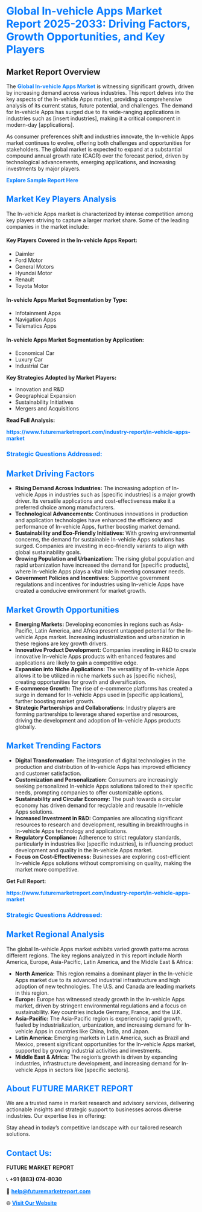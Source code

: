 <h1 style="color: #007BFF;">Global In-vehicle Apps Market Report 2025-2033: Driving Factors, Growth Opportunities, and Key Players</h1>

<section id="overview">
<h2>Market Report Overview</h2>
<p>The <a href="https://www.futuremarketreport.com/industry-report/in-vehicle-apps-market" style="color: #007BFF; text-decoration: none;"><strong>Global In-vehicle Apps Market</strong></a> is witnessing significant growth, driven by increasing demand across various industries. This report delves into the key aspects of the In-vehicle Apps market, providing a comprehensive analysis of its current status, future potential, and challenges. The demand for In-vehicle Apps has surged due to its wide-ranging applications in industries such as [insert industries], making it a critical component in modern-day [applications].</p>
<p>As consumer preferences shift and industries innovate, the In-vehicle Apps market continues to evolve, offering both challenges and opportunities for stakeholders. The global market is expected to expand at a substantial compound annual growth rate (CAGR) over the forecast period, driven by technological advancements, emerging applications, and increasing investments by major players.</p>
</section>

<section id="overview">
<p><a href="https://www.futuremarketreport.com/request-sample/reportId=63440" style="color: #007BFF; text-decoration: none;"><strong>Explore Sample Report Here</strong></a></p>
</section>

<section id="key-players">
<h2 style="color: #007BFF;">Market Key Players Analysis</h2>
<p>The In-vehicle Apps market is characterized by intense competition among key players striving to capture a larger market share. Some of the leading companies in the market include:</p>
<h4>Key Players Covered in the In-vehicle Apps Report:</h4>
<ul><li>Daimler</li><li>Ford Motor</li><li>General Motors</li><li>Hyundai Motor</li><li>Renault</li><li>Toyota Motor</li></ul>
<h4>In-vehicle Apps Market Segmentation by Type:</h4>
<ul><li>Infotainment Apps</li><li>Navigation Apps</li><li>Telematics Apps</li></ul>

<h4>In-vehicle Apps Market Segmentation by Application:</h4>
<ul><li>Economical Car</li><li>Luxury Car</li><li>Industrial Car</li></ul>
<p><strong>Key Strategies Adopted by Market Players:</strong></p>
<ul>
<li>Innovation and R&D</li>
<li>Geographical Expansion</li>
<li>Sustainability Initiatives</li>
<li>Mergers and Acquisitions</li>
</ul>
</section>

<section>
<p><strong>Read Full Analysis: </strong></p><a href="https://www.futuremarketreport.com/industry-report/in-vehicle-apps-market" style="color: #007BFF; text-decoration: none;"><strong>https://www.futuremarketreport.com/industry-report/in-vehicle-apps-market</strong></a>
<h3 style="color: #007BFF;">Strategic Questions Addressed:</h3>
</section>

<section id="driving-factors">
<h2 style="color: #007BFF;">Market Driving Factors</h2>
<ul>
<li><strong>Rising Demand Across Industries:</strong> The increasing adoption of In-vehicle Apps in industries such as [specific industries] is a major growth driver. Its versatile applications and cost-effectiveness make it a preferred choice among manufacturers.</li>
<li><strong>Technological Advancements:</strong> Continuous innovations in production and application technologies have enhanced the efficiency and performance of In-vehicle Apps, further boosting market demand.</li>
<li><strong>Sustainability and Eco-Friendly Initiatives:</strong> With growing environmental concerns, the demand for sustainable In-vehicle Apps solutions has surged. Companies are investing in eco-friendly variants to align with global sustainability goals.</li>
<li><strong>Growing Population and Urbanization:</strong> The rising global population and rapid urbanization have increased the demand for [specific products], where In-vehicle Apps plays a vital role in meeting consumer needs.</li>
<li><strong>Government Policies and Incentives:</strong> Supportive government regulations and incentives for industries using In-vehicle Apps have created a conducive environment for market growth.</li>
</ul>
</section>

<section id="growth-opportunities">
<h2 style="color: #007BFF;">Market Growth Opportunities</h2>
<ul>
<li><strong>Emerging Markets:</strong> Developing economies in regions such as Asia-Pacific, Latin America, and Africa present untapped potential for the In-vehicle Apps market. Increasing industrialization and urbanization in these regions are key growth drivers.</li>
<li><strong>Innovative Product Development:</strong> Companies investing in R&D to create innovative In-vehicle Apps products with enhanced features and applications are likely to gain a competitive edge.</li>
<li><strong>Expansion into Niche Applications:</strong> The versatility of In-vehicle Apps allows it to be utilized in niche markets such as [specific niches], creating opportunities for growth and diversification.</li>
<li><strong>E-commerce Growth:</strong> The rise of e-commerce platforms has created a surge in demand for In-vehicle Apps used in [specific applications], further boosting market growth.</li>
<li><strong>Strategic Partnerships and Collaborations:</strong> Industry players are forming partnerships to leverage shared expertise and resources, driving the development and adoption of In-vehicle Apps products globally.</li>
</ul>
</section>

<section id="trending-factors">
<h2 style="color: #007BFF;">Market Trending Factors</h2>
<ul>
<li><strong>Digital Transformation:</strong> The integration of digital technologies in the production and distribution of In-vehicle Apps has improved efficiency and customer satisfaction.</li>
<li><strong>Customization and Personalization:</strong> Consumers are increasingly seeking personalized In-vehicle Apps solutions tailored to their specific needs, prompting companies to offer customizable options.</li>
<li><strong>Sustainability and Circular Economy:</strong> The push towards a circular economy has driven demand for recyclable and reusable In-vehicle Apps solutions.</li>
<li><strong>Increased Investment in R&D:</strong> Companies are allocating significant resources to research and development, resulting in breakthroughs in In-vehicle Apps technology and applications.</li>
<li><strong>Regulatory Compliance:</strong> Adherence to strict regulatory standards, particularly in industries like [specific industries], is influencing product development and quality in the In-vehicle Apps market.</li>
<li><strong>Focus on Cost-Effectiveness:</strong> Businesses are exploring cost-efficient In-vehicle Apps solutions without compromising on quality, making the market more competitive.</li>
</ul>
</section>

<section>
<p><strong>Get Full Report: </strong></p><a href="https://www.futuremarketreport.com/industry-report/in-vehicle-apps-market" style="color: #007BFF; text-decoration: none;"><strong>https://www.futuremarketreport.com/industry-report/in-vehicle-apps-market</strong></a>
<h3 style="color: #007BFF;">Strategic Questions Addressed:</h3>
</section>


<section id="regional-analysis">
<h2 style="color: #007BFF;">Market Regional Analysis</h2>
<p>The global In-vehicle Apps market exhibits varied growth patterns across different regions. The key regions analyzed in this report include North America, Europe, Asia-Pacific, Latin America, and the Middle East & Africa:</p>
<ul>
<li><strong>North America:</strong> This region remains a dominant player in the In-vehicle Apps market due to its advanced industrial infrastructure and high adoption of new technologies. The U.S. and Canada are leading markets in this region.</li>
<li><strong>Europe:</strong> Europe has witnessed steady growth in the In-vehicle Apps market, driven by stringent environmental regulations and a focus on sustainability. Key countries include Germany, France, and the U.K.</li>
<li><strong>Asia-Pacific:</strong> The Asia-Pacific region is experiencing rapid growth, fueled by industrialization, urbanization, and increasing demand for In-vehicle Apps in countries like China, India, and Japan.</li>
<li><strong>Latin America:</strong> Emerging markets in Latin America, such as Brazil and Mexico, present significant opportunities for the In-vehicle Apps market, supported by growing industrial activities and investments.</li>
<li><strong>Middle East & Africa:</strong> The region’s growth is driven by expanding industries, infrastructure development, and increasing demand for In-vehicle Apps in sectors like [specific sectors].</li>
</ul>
</section>

<footer>
<h2 style="color: #007BFF;">About FUTURE MARKET REPORT</h2>
<p>We are a trusted name in market research and advisory services, delivering actionable insights and strategic support to businesses across diverse industries. Our expertise lies in offering:</p>

<p>Stay ahead in today’s competitive landscape with our tailored research solutions.</p>

<h2 style="color: #007BFF;">Contact Us:</h2>
<p><strong>FUTURE MARKET REPORT</strong></p>
<p>📞 <strong>+91 (883) 074-8030</strong></p>
<p>📧 <strong><a href="mailto:help@futuremarketreport.com" style="color: #007BFF;">help@futuremarketreport.com</a></strong></p>
<p>🌐 <strong><a href="https://www.futuremarketreport.com/" style="color: #007BFF;">Visit Our Website</a></strong></p>
</footer>